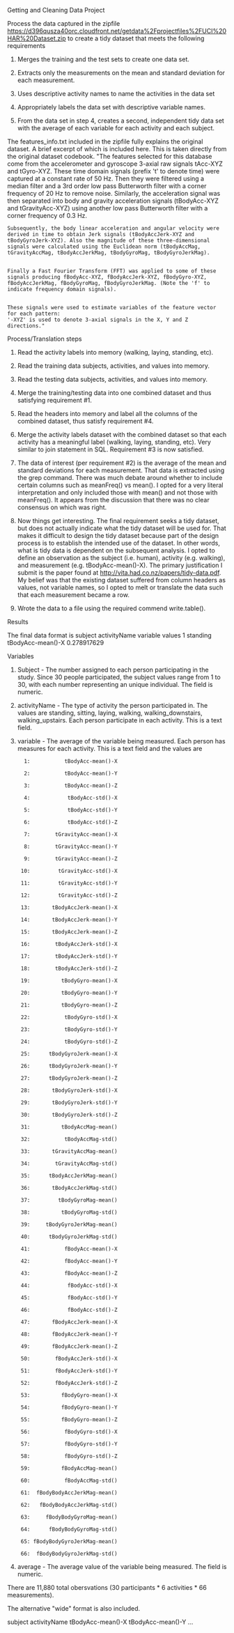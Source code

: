 Getting and Cleaning Data Project

Process the data captured in the zipfile https://d396qusza40orc.cloudfront.net/getdata%2Fprojectfiles%2FUCI%20HAR%20Dataset.zip to create a tidy dataset that meets the following requirements

1. Merges the training and the test sets to create one data set.

2. Extracts only the measurements on the mean and standard deviation for each measurement. 

3. Uses descriptive activity names to name the activities in the data set

4. Appropriately labels the data set with descriptive variable names. 

5. From the data set in step 4, creates a second, independent tidy data set with the average of each variable for each activity and each subject.


The features_info.txt included in the zipfile fully explains the original dataset. A brief excerpt of which is included here. 
This is taken directly from the original dataset codebook.
    "The features selected for this database come from the accelerometer and gyroscope 3-axial raw signals tAcc-XYZ and tGyro-XYZ. These time domain signals (prefix 't' to denote time) were captured at a constant rate of 50 Hz. Then they were filtered using a median filter and a 3rd order low pass Butterworth filter with a corner frequency of 20 Hz to remove noise. Similarly, the acceleration signal was then separated into body and gravity acceleration signals (tBodyAcc-XYZ and tGravityAcc-XYZ) using another low pass Butterworth filter with a corner frequency of 0.3 Hz. 


    Subsequently, the body linear acceleration and angular velocity were derived in time to obtain Jerk signals (tBodyAccJerk-XYZ and tBodyGyroJerk-XYZ). Also the magnitude of these three-dimensional signals were calculated using the Euclidean norm (tBodyAccMag, tGravityAccMag, tBodyAccJerkMag, tBodyGyroMag, tBodyGyroJerkMag). 


    Finally a Fast Fourier Transform (FFT) was applied to some of these signals producing fBodyAcc-XYZ, fBodyAccJerk-XYZ, fBodyGyro-XYZ, fBodyAccJerkMag, fBodyGyroMag, fBodyGyroJerkMag. (Note the 'f' to indicate frequency domain signals). 


    These signals were used to estimate variables of the feature vector for each pattern:  
    '-XYZ' is used to denote 3-axial signals in the X, Y and Z directions."



Process/Translation steps

1) Read the activity labels into memory (walking, laying, standing, etc).

2) Read the training data subjects, activities, and values into memory.

3) Read the testing data subjects, activities, and values into memory.

4) Merge the training/testing data into one combined dataset and thus satisfying requirement #1.

5) Read the headers into memory and label all the columns of the combined dataset, thus satisfy requirement #4.

6) Merge the activity labels dataset with the combined dataset so that each activity has a meaningful label (walking, laying, standing, etc). Very similar to join statement in SQL. Requirement #3 is now satisfied.

7) The data of interest (per requirement #2) is the average of the mean and standard deviations for each measurement. That data is extracted using the grep command. There was much debate around whether to include certain columns such as meanFreq() vs mean(). I opted for a very literal interpretation and only included those with mean() and not those with meanFreq(). It appears from the discussion that there was no clear consensus on which was right.

8) Now things get interesting. The final requirement seeks a tidy dataset, but does not actually indicate what the tidy dataset will be used for. That makes it difficult to design the tidy dataset because part of the design process is to establish the intended use of the dataset. In other words, what is tidy data is dependent on the subsequent analysis. I opted to define an observation as the subject (i.e. human), activity (e.g. walking), and measurement (e.g. tBodyAcc-mean()-X). The primary justification I submit is the paper found at http://vita.had.co.nz/papers/tidy-data.pdf. My belief was that the existing dataset suffered from column headers as values, not variable names, so I opted to melt or translate the data such that each measurement became a row.

9) Wrote the data to a file using the required commend write.table().


Results

The final data format is
subject     activityName    variable            values
1           standing        tBodyAcc-mean()-X   0.278917629

Variables

1) Subject - The number assigned to each person participating in the study. Since 30 people participated, the subject values range from 1 to 30, with each number representing an unique individual. The field is numeric.

2) activityName - The type of activity the person participated in. The values are standing, sitting, laying, walking, walking_downstairs, walking_upstairs. Each person participate in each activity. This is a text field.

3) variable - The average of the variable being measured. Each person has measures for each activity. This is a text field and the values are

         1:           tBodyAcc-mean()-X

         2:           tBodyAcc-mean()-Y

         3:           tBodyAcc-mean()-Z

         4:            tBodyAcc-std()-X

         5:            tBodyAcc-std()-Y

         6:            tBodyAcc-std()-Z

         7:        tGravityAcc-mean()-X

         8:        tGravityAcc-mean()-Y

         9:        tGravityAcc-mean()-Z

        10:         tGravityAcc-std()-X

        11:         tGravityAcc-std()-Y

        12:         tGravityAcc-std()-Z

        13:       tBodyAccJerk-mean()-X

        14:       tBodyAccJerk-mean()-Y

        15:       tBodyAccJerk-mean()-Z

        16:        tBodyAccJerk-std()-X

        17:        tBodyAccJerk-std()-Y

        18:        tBodyAccJerk-std()-Z

        19:          tBodyGyro-mean()-X

        20:          tBodyGyro-mean()-Y

        21:          tBodyGyro-mean()-Z

        22:           tBodyGyro-std()-X

        23:           tBodyGyro-std()-Y

        24:           tBodyGyro-std()-Z

        25:      tBodyGyroJerk-mean()-X

        26:      tBodyGyroJerk-mean()-Y

        27:      tBodyGyroJerk-mean()-Z

        28:       tBodyGyroJerk-std()-X

        29:       tBodyGyroJerk-std()-Y

        30:       tBodyGyroJerk-std()-Z

        31:          tBodyAccMag-mean()

        32:           tBodyAccMag-std()

        33:       tGravityAccMag-mean()

        34:        tGravityAccMag-std()

        35:      tBodyAccJerkMag-mean()

        36:       tBodyAccJerkMag-std()

        37:         tBodyGyroMag-mean()

        38:          tBodyGyroMag-std()

        39:     tBodyGyroJerkMag-mean()

        40:      tBodyGyroJerkMag-std()

        41:           fBodyAcc-mean()-X

        42:           fBodyAcc-mean()-Y

        43:           fBodyAcc-mean()-Z

        44:            fBodyAcc-std()-X

        45:            fBodyAcc-std()-Y

        46:            fBodyAcc-std()-Z

        47:       fBodyAccJerk-mean()-X

        48:       fBodyAccJerk-mean()-Y

        49:       fBodyAccJerk-mean()-Z

        50:        fBodyAccJerk-std()-X

        51:        fBodyAccJerk-std()-Y

        52:        fBodyAccJerk-std()-Z

        53:          fBodyGyro-mean()-X

        54:          fBodyGyro-mean()-Y

        55:          fBodyGyro-mean()-Z

        56:           fBodyGyro-std()-X

        57:           fBodyGyro-std()-Y

        58:           fBodyGyro-std()-Z

        59:          fBodyAccMag-mean()

        60:           fBodyAccMag-std()

        61:  fBodyBodyAccJerkMag-mean()

        62:   fBodyBodyAccJerkMag-std()

        63:     fBodyBodyGyroMag-mean()

        64:      fBodyBodyGyroMag-std()

        65: fBodyBodyGyroJerkMag-mean()

        66:  fBodyBodyGyroJerkMag-std()

4) average - The average value of the variable being measured. The field is numeric.

There are 11,880 total obersvations (30 participants * 6 activities * 66 measurements).

The alternative "wide" format is also included.

subject     activityName        tBodyAcc-mean()-X       tBodyAcc-mean()-Y ...
